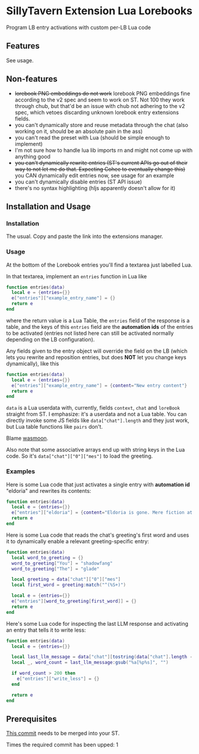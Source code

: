 # SillyTavern Extension Lua Lorebooks

Program LB entry activations with custom per-LB Lua code

## Features

See usage.

## Non-features

- ~~lorebook PNG embeddings do not work~~ lorebook PNG embeddings fine
according to the v2 spec and seem to work on ST. Not 100 they work through
chub, but that'd be an issue with chub not adhering to the v2 spec, which vetoes
discarding unknown lorebook entry extensions fields.
- you can't dynamically store and reuse metadata through the chat (also
working on it, should be an absolute pain in the ass)
- you can't read the preset with Lua (should be simple enough to implement)
- I'm not sure how to handle lua lib imports rn and might not come up with anything good
- ~~you can't dynamically rewrite entries (ST's current APIs go out of their
way to not let me do that. Expecting Cohee to eventually change this)~~ you CAN dynamically
edit entries now, see usage for an example
- you can't dynamically disable entries (ST API issue)
- there's no syntax highlighting (hljs apparently doesn't allow for it)

## Installation and Usage

### Installation

The usual. Copy and paste the link into the extensions manager.

### Usage

At the bottom of the Lorebook entries you'll find a textarea just labelled Lua.

In that textarea, implement an `entries` function in Lua like

```lua
function entries(data)
  local e = {entries={}}
  e["entries"]["example_entry_name"] = {}
  return e
end
```

where the return value is a Lua Table, the `entries` field of the response is a table,
and the keys of this `entries` field are the **automation ids** of the entries to be activated
(entries not listed here can still be activated normally depending on the LB configuration).

Any fields given to the entry object will override the field on the LB (which lets you
rewrite and reposition entries, but does **NOT** let you change keys dynamically), like this

```lua
function entries(data)
  local e = {entries={}}
  e["entries"]["example_entry_name"] = {content="New entry content"}
  return e
end
```

`data` is a Lua userdata with, currently, fields `context`, `chat` and `loreBook` straight
from ST. I emphasize: it's a userdata and not a Lua table. You can directly invoke some JS
fields like `data["chat"].length` and they just work, but Lua table functions like `pairs`
don't.

Blame [wasmoon](https://github.com/ceifa/wasmoon).

Also note that some associative arrays end up with string keys in the Lua code. So it's
`data["chat"]["0"]["mes"]` to load the greeting.

### Examples

Here is some Lua code that just activates a single entry with **automation id** "eldoria" and rewrites its contents:

```lua
function entries(data)
  local e = {entries={}}
  e["entries"]["eldoria"] = {content="Eldoria is gone. Mere fiction at this point."}
  return e
end
```

Here is some Lua code that reads the chat's greeting's first word and uses it to
dynamically enable a relevant greeting-specific entry:

```lua
function entries(data)
  local word_to_greeting = {}
  word_to_greeting["You"] = "shadowfang"
  word_to_greeting["The"] = "glade"

  local greeting = data["chat"]["0"]["mes"]
  local first_word = greeting:match("^(%S+)")

  local e = {entries={}}
  e["entries"][word_to_greeting[first_word]] = {}
  return e
end
```

Here's some Lua code for inspecting the last LLM response and activating an entry that
tells it to write less:

```lua
function entries(data)
  local e = {entries={}}

  local last_llm_message = data["chat"][tostring(data["chat"].length - 3)].mes
  local _, word_count = last_llm_message:gsub("%a[%p%s]", "")

  if word_count > 200 then
    e["entries"]["write_less"] = {}
  end

  return e
end
```

## Prerequisites

[This commit](https://github.com/SillyTavern/SillyTavern/commit/838dfaab8081bb1c9a6c2e457bfba4f50708032a)
needs to be merged into your ST.

Times the required commit has been upped: 1
